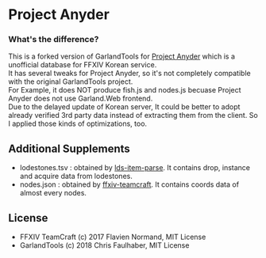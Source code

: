 # Project Anyder

### What's the difference?
This is a forked version of GarlandTools for [Project Anyder](https://anyder.now.sh) which is a unofficial database for FFXIV Korean service. <br>
It has several tweaks for Project Anyder, so it's not completely compatible with the original GarlandTools project. <br>
For Example, it does NOT produce fish.js and nodes.js becuase Project Anyder does not use Garland.Web frontend. <br>
Due to the delayed update of Korean server, It could be better to adopt already verified 3rd party data instead of extracting them from the client. So I applied those kinds of optimizations, too.

## Additional Supplements
+ lodestones.tsv : obtained by [lds-item-parse](https://github.com/Ariette/lds-item-parse). It contains drop, instance and acquire data from lodestones.
+ nodes.json : obtained by [ffxiv-teamcraft](https://github.com/ffxiv-teamcraft/ffxiv-teamcraft/blob/staging/apps/client/src/assets/data/nodes.json). It contains coords data of almost every nodes.

## License
+ FFXIV TeamCraft (c) 2017 Flavien Normand, MIT License
+ GarlandTools (c) 2018 Chris Faulhaber, MIT License